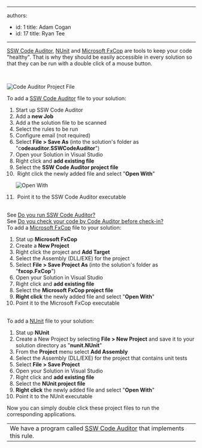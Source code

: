 

---
authors:
  - id: 1
    title: Adam Cogan
  - id: 17
    title: Ryan Tee
---




<span class='intro'> 
  <a href="http&#58;//www.ssw.com.au/ssw/CodeAuditor/Default.aspx">SSW Code Auditor</a>, <a href="http&#58;//www.ssw.com.au/ssw/Standards/DeveloperGeneral/netTools.aspx#NUnit">NUnit</a> and <a href="http&#58;//www.ssw.com.au/ssw/Standards/DeveloperGeneral/netTools.aspx#FxCop">Microsoft FxCop</a> are tools to keep your code &quot;healthy&quot;. That is why they should be easily accessible in every solution so that they can be run with a double click of a mouse button. 
 </span>


  <p>&#160;</p>
<dl class="goodImage">
    <dt><img style="border-bottom&#58;0px solid;border-left&#58;0px solid;border-top&#58;0px solid;border-right&#58;0px solid;" border="0" alt="Code Auditor Project File" src="/SoftwareDevelopment/RulesToBetterDotNETProjects/PublishingImages/CodeAuditorProjectFile.gif" /> </dt>
</dl>
<p>To add a <a href="http&#58;//www.ssw.com.au/ssw/CodeAuditor/Default.aspx">SSW Code Auditor</a> file to your solution&#58; </p>
<ol>
    <li>Start up SSW Code Auditor </li>
    <li>Add a <b>new Job</b> </li>
    <li>Add a the solution file to be scanned </li>
    <li>Select the rules to be run </li>
    <li>Configure email (not required) </li>
    <li>Select <b>File &gt; Save As</b> (into the solution's folder as &quot;c<b>odeauditor.SSWCodeAuditor</b>&quot;) </li>
    <li>Open your Solution in Visual Studio </li>
    <li>Right click and <b>add existing file</b> </li>
    <li>Select the <b>SSW Code Auditor project file</b> </li>
    <li>&#160;Right click the newly added file and select &quot;<b>Open With</b>&quot;<br>
    <dl class="goodImage">
        <dt><img style="border-bottom&#58;0px solid;border-left&#58;0px solid;border-top&#58;0px solid;border-right&#58;0px solid;" border="0" alt="Open With" src="/SoftwareDevelopment/RulesToBetterDotNETProjects/PublishingImages/OpenWith.gif" /> </dt>
    </dl>
    </li>
    <li>&#160;Point it to the SSW Code Auditor executable </li>
</ol>
<br>
See <a href="http&#58;//www.ssw.com.au/ssw/Standards/Rules/RulesToBeingSoftwareConsultantsWorkingInATeam.aspx#CodeAuditor">Do you run SSW Code Auditor?</a> <br>
See <a href="/Standards/Management/RulesToSuccessfulProjects/Pages/CheckCodeByCodeAuditorBeforeCheckIn.aspx" id="Do you check your code by Code Auditor before check-in?">Do you check your code by Code Auditor before check-in?</a> <br>
To add a <a href="http&#58;//www.ssw.com.au/ssw/Standards/DeveloperGeneral/netTools.aspx#FxCop">Microsoft FxCop</a> file to your solution&#58;
<ol>
    <li>Stat up <b>Microsoft FxCop</b> </li>
    <li>Create a <b>New Project</b> </li>
    <li>Right click the project and <b>Add Target</b> </li>
    <li>Select the Assembly (DLL/EXE) for the project </li>
    <li>Select <b>File &gt; Save Project As </b>(into the solution's folder as &quot;<b>fxcop.FxCop</b>&quot;) </li>
    <li>Open your Solution in Visual Studio </li>
    <li>Right click and <b>add existing file</b> </li>
    <li>Select the <b>Microsoft FxCop project file</b> </li>
    <li><b>Right click</b> the newly added file and select &quot;<b>Open With</b>&quot; </li>
    <li>Point it to the Microsoft FxCop executable </li>
</ol>
<br>
To add a <a href="http&#58;//www.ssw.com.au/ssw/Standards/DeveloperGeneral/netTools.aspx#NUnit">NUnit</a> file to your solution&#58;
<ol>
    <li>Stat up <b>NUnit</b> </li>
    <li>Create a New Project by selecting <b>File &gt; New Project</b> and save it to your solution directory as &quot;<b>nunit.NUnit</b>&quot; </li>
    <li>From the <b>Project</b> menu select <b>Add Assembly</b> </li>
    <li>Select the Assembly (DLL/EXE) for the project that contains unit tests </li>
    <li>Select <b>File &gt; Save Project</b> </li>
    <li>Open your Solution in Visual Studio </li>
    <li>Right click and <b>add existing file</b> </li>
    <li>Select the <b>NUnit project file</b> </li>
    <li><b>Right click</b> the newly added file and select &quot;<b>Open With</b>&quot; </li>
    <li>Point it to the NUnit executable </li>
</ol>
<p>Now you can simply double click these project files to run the corresponding applications.</p>
<table id="table42" class="clsSSWProductTable" cellspacing="2" summary="Code Auditor" cellpadding="2">
    <tbody>
        <tr>
            <td>We have a program called <a href="http&#58;//www.ssw.com.au/ssw/CodeAuditor/Default.aspx">SSW Code Auditor</a> that implements this rule.</td>
        </tr>
    </tbody>
</table>



